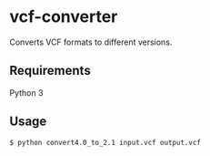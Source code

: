 # vcf-converter
Converts VCF formats to different versions.

## Requirements
Python 3

## Usage
```
$ python convert4.0_to_2.1 input.vcf output.vcf
```
